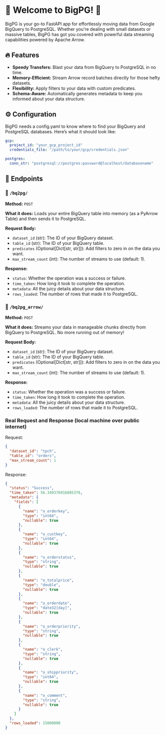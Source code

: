 # 🎉 Welcome to BigPG! 🚀

BigPG is your go-to FastAPI app for effortlessly moving data from Google BigQuery to PostgreSQL. Whether you're dealing with small datasets or massive tables, BigPG has got you covered with powerful data streaming capabilities powered by Apache Arrow.

## 🔥 Features

- **Speedy Transfers:** Blast your data from BigQuery to PostgreSQL in no time.
- **Memory-Efficient:** Stream Arrow record batches directly for those hefty datasets.
- **Flexibility:** Apply filters to your data with custom predicates.
- **Schema-Aware:** Automatically generates metadata to keep you informed about your data structure.

## ⚙️ Configuration

BigPG needs a config.yaml to know where to find your BigQuery and PostgreSQL databases. Here’s what it should look like:

```yaml
gcp:
  project_id: "your_gcp_project_id"
  credentials_file: "/path/to/your/gcp/credentials.json"

postgres:
  conn_str: "postgresql://postgres:password@localhost/databasename"
```

## 🎯 Endpoints

### 🔄 `/bq2pg/`

**Method:** `POST`

**What it does:** Loads your entire BigQuery table into memory (as a PyArrow Table) and then sends it to PostgreSQL.

**Request Body:**

- `dataset_id` (str): The ID of your BigQuery dataset.
- `table_id` (str): The ID of your BigQuery table.
- `predicates` (Optional[Dict[str, str]]): Add filters to zero in on the data you want.
- `max_stream_count` (int): The number of streams to use (default: 1).

**Response:**

- `status`: Whether the operation was a success or failure.
- `time_taken`: How long it took to complete the operation.
- `metadata`: All the juicy details about your data structure.
- `rows_loaded`: The number of rows that made it to PostgreSQL.

### 🚀 `/bq2pg_arrow/`

**Method:** `POST`

**What it does:** Streams your data in manageable chunks directly from BigQuery to PostgreSQL. No more running out of memory!

**Request Body:**

- `dataset_id` (str): The ID of your BigQuery dataset.
- `table_id` (str): The ID of your BigQuery table.
- `predicates` (Optional[Dict[str, str]]): Add filters to zero in on the data you want.
- `max_stream_count` (int): The number of streams to use (default: 1).

**Response:**

- `status`: Whether the operation was a success or failure.
- `time_taken`: How long it took to complete the operation.
- `metadata`: All the juicy details about your data structure.
- `rows_loaded`: The number of rows that made it to PostgreSQL.

### Real Request and Response (local machine over public internet)

Request:

```json
{
  "dataset_id": "tpch",
  "table_id": "orders",
  "max_stream_count": 1
}
```

Response:

```json
{
  "status": "Success",
  "time_taken": 56.349376916885376,
  "metadata": {
    "fields": [
      {
        "name": "o_orderkey",
        "type": "int64",
        "nullable": true
      },
      {
        "name": "o_custkey",
        "type": "int64",
        "nullable": true
      },
      {
        "name": "o_orderstatus",
        "type": "string",
        "nullable": true
      },
      {
        "name": "o_totalprice",
        "type": "double",
        "nullable": true
      },
      {
        "name": "o_orderdate",
        "type": "date32[day]",
        "nullable": true
      },
      {
        "name": "o_orderpriority",
        "type": "string",
        "nullable": true
      },
      {
        "name": "o_clerk",
        "type": "string",
        "nullable": true
      },
      {
        "name": "o_shippriority",
        "type": "int64",
        "nullable": true
      },
      {
        "name": "o_comment",
        "type": "string",
        "nullable": true
      }
    ]
  },
  "rows_loaded": 15000000
}
```
